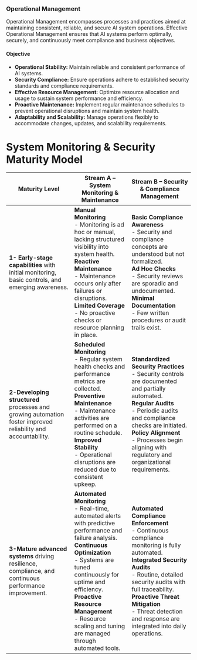 ### Operational Management

Operational Management encompasses processes and practices aimed at maintaining consistent, reliable, and secure AI system operations. Effective Operational Management ensures that AI systems perform optimally, securely, and continuously meet compliance and business objectives.

#### Objective

* **Operational Stability:** Maintain reliable and consistent performance of AI systems.
* **Security Compliance:** Ensure operations adhere to established security standards and compliance requirements.
* **Effective Resource Management:** Optimize resource allocation and usage to sustain system performance and efficiency.
* **Proactive Maintenance:** Implement regular maintenance schedules to prevent operational disruptions and maintain system health.
* **Adaptability and Scalability:** Manage operations flexibly to accommodate changes, updates, and scalability requirements.

# System Monitoring & Security Maturity Model

| Maturity Level | Stream A – System Monitoring & Maintenance | Stream B – Security & Compliance Management |
|----------------|---------------------------------------------|---------------------------------------------|
| **1- Early-stage capabilities** with initial monitoring, basic controls, and emerging awareness. | **Manual Monitoring**<br>- Monitoring is ad hoc or manual, lacking structured visibility into system health.<br>**Reactive Maintenance**<br>- Maintenance occurs only after failures or disruptions.<br>**Limited Coverage**<br>- No proactive checks or resource planning in place. | **Basic Compliance Awareness**<br>- Security and compliance concepts are understood but not formalized.<br>**Ad Hoc Checks**<br>- Security reviews are sporadic and undocumented.<br>**Minimal Documentation**<br>- Few written procedures or audit trails exist. |
| **2-Developing structured** processes and growing automation foster improved reliability and accountability. | **Scheduled Monitoring**<br>- Regular system health checks and performance metrics are collected.<br>**Preventive Maintenance**<br>- Maintenance activities are performed on a routine schedule.<br>**Improved Stability**<br>- Operational disruptions are reduced due to consistent upkeep. | **Standardized Security Practices**<br>- Security controls are documented and partially automated.<br>**Regular Audits**<br>- Periodic audits and compliance checks are initiated.<br>**Policy Alignment**<br>- Processes begin aligning with regulatory and organizational requirements. |
| **3-Mature advanced systems** driving resilience, compliance, and continuous performance improvement. | **Automated Monitoring**<br>- Real-time, automated alerts with predictive performance and failure analysis.<br>**Continuous Optimization**<br>- Systems are tuned continuously for uptime and efficiency.<br>**Proactive Resource Management**<br>- Resource scaling and tuning are managed through automated tools. | **Automated Compliance Enforcement**<br>- Continuous compliance monitoring is fully automated.<br>**Integrated Security Audits**<br>- Routine, detailed security audits with full traceability.<br>**Proactive Threat Mitigation**<br>- Threat detection and response are integrated into daily operations. |
